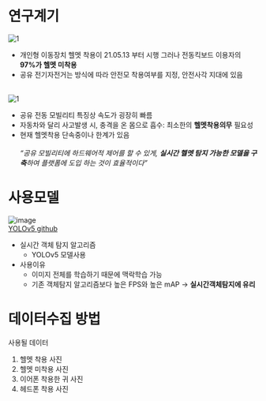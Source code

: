# 연구계기
![1](https://user-images.githubusercontent.com/100258615/179919223-509a8e26-a5a3-469c-b0ac-158729aeec3a.PNG)
* 개인형 이동장치 헬멧 착용이 21.05.13 부터 시행 그러나 전동킥보드 이용자의 **97%가 헬멧 미착용**
* 공유 전기자전거는 방식에 따라 안전모 착용여부를 지정, 안전사각 지대에 있음<br><br>

![1](https://user-images.githubusercontent.com/100258615/179919586-d892dca5-55e4-429a-83cc-5da68e7ccdc4.PNG)
* 공유 전동 모빌리티 특징상 속도가 굉장히 빠름
* 자동차와 달리 사고발생 시, 충격을 온 몸으로 흡수: 최소한의 **헬멧착용의무** 필요성
* 현재 헬멧착용 단속중이나 한계가 있음<br><br>
*“공유 모빌리티에 하드웨어적 제어를 할 수 있게,
**실시간 헬멧 탐지 가능한 모델을 구축**하여
플랫폼에 도입 하는 것이 효율적이다”*
# 사용모델
![image](https://user-images.githubusercontent.com/100258615/179921236-b3974b29-e354-4075-9314-e2eac9d18f07.png)<br>
[YOLOv5 github](https://github.com/ultralytics/yolov5)
* 실시간 객체 탐지 알고리즘
  * YOLOv5 모델사용
* 사용이유
  * 이미지 전체를 학습하기 때문에 맥락학습 가능
  * 기존 객체탐지 알고리즘보다 높은 FPS와 높은 mAP -> **실시간객체탐지에 유리**
# 데이터수집 방법
사용될 데이터<br>
1. 헬멧 착용 사진
2. 헬멧 미착용 사진
3. 이어폰 착용한 귀 사진
4. 헤드폰 착용 사진

